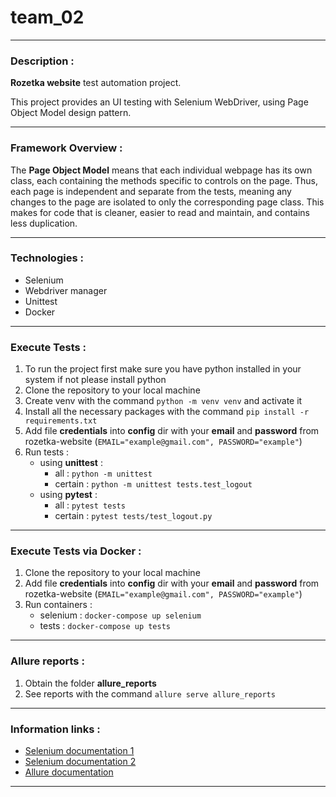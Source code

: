 # team_02
- - -
### Description :
**Rozetka website** test automation project.

This project provides an UI testing with Selenium WebDriver, using Page Object Model design pattern.
- - -
### Framework Overview :
The **Page Object Model** means that each individual webpage has its own class, each containing the methods specific to controls on the  page.
Thus, each page is independent and separate from the tests, meaning any changes to the page are isolated to only the corresponding page class.
This makes for code that is cleaner, easier to read and maintain, and contains less duplication.
- - -
### Technologies :
- Selenium
- Webdriver manager
- Unittest
- Docker
- - -
### Execute Tests :
1. To run the project first make sure you have python installed in your system if not please install python
2. Clone the repository to your local machine
3. Create venv with the command `python -m venv venv` and activate it
4. Install all the necessary packages with the command `pip install -r requirements.txt`
5. Add file **credentials** into **config** dir with your **email** and **password** from rozetka-website (`EMAIL="example@gmail.com", PASSWORD="example"`)
6. Run tests :
    - using **unittest** : 
        - all : `python -m unittest`
        - certain : `python -m unittest tests.test_logout`
    - using **pytest** : 
        - all : `pytest tests`
        - certain : `pytest tests/test_logout.py`
- - -
### Execute Tests via Docker :
1. Clone the repository to your local machine
2. Add file **credentials** into **config** dir with your **email** and **password** from rozetka-website (`EMAIL="example@gmail.com", PASSWORD="example"`)
3. Run containers :
    - selenium : `docker-compose up selenium`
    - tests : `docker-compose up tests`
- - -
### Allure reports :
1. Obtain the folder **allure_reports**
2. See reports with the command `allure serve allure_reports`
- - -
### Information links :
- [Selenium documentation 1](https://selenium-python.readthedocs.io/index.html)
- [Selenium documentation 2](https://www.selenium.dev/documentation/)
- [Allure documentation](https://docs.qameta.io/allure/)
- - -